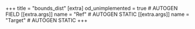 +++
title = "bounds_dist"
[extra]
od_unimplemented = true # AUTOGEN FIELD
[[extra.args]]
name = "Ref" # AUTOGEN STATIC
[[extra.args]]
name = "Target" # AUTOGEN STATIC
+++